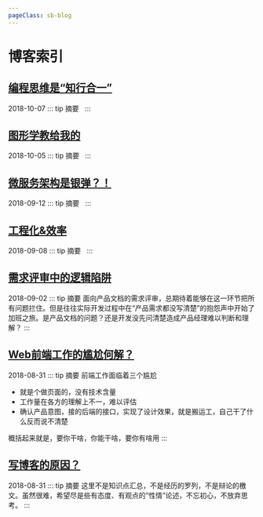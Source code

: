 ```yaml
---
pageClass: sb-blog
---
```

# 博客索引 <Badge text="大道当简"/>  

## [编程思维是“知行合一”](./md/[2018-10-07]编程思维是“知行合一”.md)
<Tag>2018-10-07</Tag>
::: tip 摘要
&nbsp;
:::

## [图形学教给我的](./md/[2018-10-05]图形学教给我的.md)
<Tag>2018-10-05</Tag>
::: tip 摘要
&nbsp;
:::

## [微服务架构是银弹？！](./md/[2018-09-12]微服务架构是银弹？！.md)
<Tag>2018-09-12</Tag>
::: tip 摘要
&nbsp;
:::

## [工程化&效率](./md/[2018-09-08]工程化&效率.md)
<Tag>2018-09-08</Tag>
::: tip 摘要
&nbsp;
:::

## [需求评审中的逻辑陷阱](./md/[2018-09-02]需求评审中的逻辑陷阱.md)
<Tag>2018-09-02</Tag>
::: tip 摘要
面向产品文档的需求评审，总期待着能够在这一环节把所有问题拦住。但是往往实际开发过程中在“产品需求都没写清楚”的抱怨声中开始了加班之旅。是产品文档的问题？还是开发没先问清楚造成产品经理难以判断和理解？
:::

## [Web前端工作的尴尬何解？](./md/[2018-08-31]Web前端工作的尴尬何解？.md)
<Tag>2018-08-31</Tag>
::: tip 摘要
前端工作面临着三个尴尬  

* 就是个做页面的，没有技术含量
* 工作量在各方的理解上不一，难以评估
* 确认产品意图，接的后端的接口，实现了设计效果，就是搬运工，自己干了什么反而说不清楚  

概括起来就是，要你干啥，你能干啥，要你有啥用
:::

## [写博客的原因？](./md/[2018-08-30]写博客的原因？.md)
<Tag>2018-08-31</Tag>
::: tip 摘要
这里不是知识点汇总，不是经历的罗列，不是辩论的檄文。虽然很难，希望尽是些有态度、有观点的“性情”论述，不忘初心，不放弃思考。
:::
